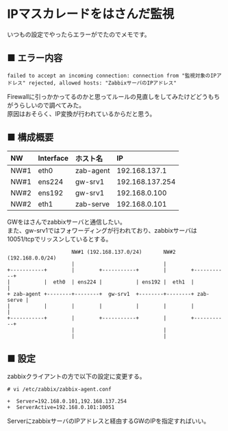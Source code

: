 # IPマスカレードをはさんだ監視
いつもの設定でやったらエラーがでたのでメモです。
## ■ エラー内容
```
failed to accept an incoming connection: connection from "監視対象のIPアドレス" rejected, allowed hosts: "ZabbixサーバのIPアドレス"
```
Firewallに引っかかってるのかと思ってルールの見直しをしてみたけどどうもちがうらしいので調べてみた。  
原因はおそらく、IP変換が行われているからだと思う。

## ■ 構成概要
|NW|Interface|ホスト名|IP|
|:---|:---|:---|:---|
|NW#1|eth0|zab-agent|192.168.137.1|
|NW#1|ens224|gw-srv1|192.168.137.254|
|NW#2|ens192|gw-srv1|192.168.0.100|
|NW#2|eth1|zab-serve|192.168.0.101|

GWをはさんでzabbixサーバと通信したい。  
また、gw-srv1ではフォワーディングが行われており、zabbixサーバは10051/tcpでリッスンしているとする。
```
                     NW#1 (192.168.137.0/24)       NW#2 (192.168.0.0/24)
                     |                             |
+-----------+        |        +-----------+        |        +-----------+
|           |  eth0  | ens224 |           | ens192 |  eth1  |           |
+ zab-agent +--------+--------+  gw-srv1  +--------+--------+ zab-serve |
|           |        |        |           |        |        |           |
+-----------+        |        +-----------+        |        +-----------+
                     |                             |
                     |                             |
```
## ■ 設定
zabbixクライアントの方で以下の設定に変更する。
```
# vi /etc/zabbix/zabbix-agent.conf
```
```
+  Server=192.168.0.101,192.168.137.254
+  ServerActive=192.168.0.101:10051
```
ServerにzabbixサーバのIPアドレスと経由するGWのIPを指定すればいい。
